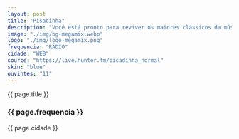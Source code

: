 ```yaml
---
layout: post
title: "Pisadinha"
description: "Você está pronto para reviver os maiores clássicos da música? Sintonize agora e deiche a música levar você para uma viagem no tempo."
image: "./img/bg-megamix.webp"
logo: "./img/logo-megamix.png"
frequencia: "RÁDIO"
cidade: "WEB"
source: "https://live.hunter.fm/pisadinha_normal"
skin: "blue"
ouvintes: "11"
---
```

<span>{{ page.title }}</span>
<h3>{{ page.frequencia }}</h3>
<span>{{ page.cidade }}</span>
